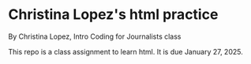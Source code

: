 # Christina Lopez's html practice

By Christina Lopez, Intro Coding for Journalists class

This repo is a class assignment to learn html. It is due January 27, 2025.